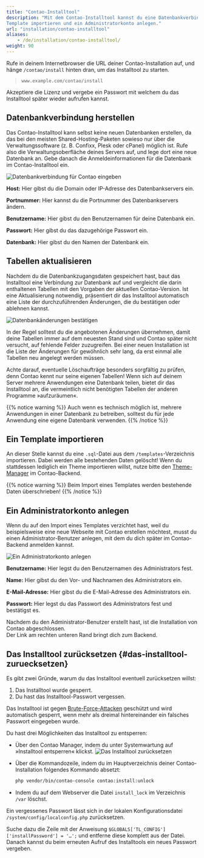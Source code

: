 ```yaml
---
title: "Contao-Installtool"
description: "Mit dem Contao-Installtool kannst du eine Datenbankverbindung herstellen, Tabellen aktualisieren, ein 
Template importieren und ein Administratorkonto anlegen."
url: "installation/contao-installtool"
aliases:
    - /de/installation/contao-installtool/
weight: 90
---
```


Rufe in deinem Internetbrowser die URL deiner Contao-Installation auf, und hänge `/contao/install` hinten 
dran, um das Installtool zu starten.

> `www.example.com/contao/install`

Akzeptiere die Lizenz und vergebe ein Passwort mit welchem du das Installtool später wieder aufrufen kannst.


## Datenbankverbindung herstellen

Das Contao-Installtool kann selbst keine neuen Datenbanken erstellen, da das bei den meisten Shared-Hosting-Paketen 
sowieso nur über die Verwaltungssoftware (z. B. Confixx, Plesk oder cPanel) möglich ist. Rufe also die 
Verwaltungsoberfläche deines Servers auf, und lege dort eine neue Datenbank an. Gebe danach die Anmeldeinformationen
für die Datenbank im Contao-Installtool ein.

![Datenbankverbindung für Contao eingeben](/de/installation/images/de/datenbankverbindung-fuer-contao-eingeben.png?classes=shadow)

**Host:** Hier gibst du die Domain oder IP-Adresse des Datenbankservers ein.

**Portnummer:** Hier kannst du die Portnummer des Datenbankservers ändern.

**Benutzername:** Hier gibst du den Benutzernamen für deine Datenbank ein.

**Passwort:** Hier gibst du das dazugehörige Passwort ein.

**Datenbank:** Hier gibst du den Namen der Datenbank ein.


## Tabellen aktualisieren

Nachdem du die Datenbankzugangsdaten gespeichert hast, baut das Installtool eine Verbindung zur Datenbank auf und 
vergleicht die darin enthaltenen Tabellen mit den Vorgaben der aktuellen Contao-Version. Ist eine Aktualisierung 
notwendig, präsentiert dir das Installtool automatisch eine Liste der durchzuführenden Änderungen, die du bestätigen 
oder ablehnen kannst.

![Datenbankänderungen bestätigen](/de/installation/images/de/datenbankaenderungen-bestaetigen.png?classes=shadow)

In der Regel solltest du die angebotenen Änderungen übernehmen, damit deine Tabellen immer auf dem neuesten Stand sind 
und Contao später nicht versucht, auf fehlende Felder zuzugreifen. Bei einer neuen Installation ist die Liste der 
Änderungen für gewöhnlich sehr lang, da erst einmal alle Tabellen neu angelegt werden müssen.

Achte darauf, eventuelle Löschaufträge besonders sorgfältig zu prüfen, denn Contao kennt nur seine eigenen Tabellen! 
Wenn sich auf deinem Server mehrere Anwendungen eine Datenbank teilen, bietet dir das Installtool an, die vermeintlich 
nicht benötigten Tabellen der anderen Programme »aufzuräumen«.

{{% notice warning %}}
Auch wenn es technisch möglich ist, mehrere Anwendungen in einer Datenbank zu betreiben, solltest du für jede Anwendung eine eigene Datenbank verwenden.
{{% /notice %}}


## Ein Template importieren

An dieser Stelle kannst du eine `.sql`-Datei aus dem `/templates`-Verzeichnis importieren. Dabei werden alle 
bestehenden Daten gelöscht! Wenn du stattdessen lediglich ein Theme importieren willst, nutze bitte den 
[Theme-Manager](../../theme-manager/) im Contao-Backend.

{{% notice warning %}}
Beim Import eines Templates werden bestehende Daten überschrieben!
{{% /notice %}}


## Ein Administratorkonto anlegen

Wenn du auf den Import eines Templates verzichtet hast, weil du beispielsweise eine neue Webseite mit Contao erstellen 
möchtest, musst du einen Administrator-Benutzer anlegen, mit dem du dich später im Contao-Backend anmelden kannst.

![Ein Administratorkonto anlegen](/de/installation/images/de/ein-administratorkonto-anlegen.png?classes=shadow)

**Benutzername:** Hier legst du den Benutzernamen des Administrators fest.

**Name:** Hier gibst du den Vor- und Nachnamen des Administrators ein.

**E-Mail-Adresse:** Hier gibst du die E-Mail-Adresse des Administrators ein.

**Passwort:** Hier legst du das Passwort des Administrators fest und bestätigst es.

Nachdem du den Administrator-Benutzer erstellt hast, ist die Installation von Contao abgeschlossen.  
Der Link am rechten unteren Rand bringt dich zum Backend.


## Das Installtool zurücksetzen {#das-installtool-zuruecksetzen}

Es gibt zwei Gründe, warum du das Installtool eventuell zurücksetzen willst:

1. Das Installtool wurde gesperrt.
2. Du hast das Installtool-Passwort vergessen.

Das Installtool ist gegen [Brute-Force-Attacken](https://de.wikipedia.org/wiki/Brute-Force-Methode) geschützt und wird 
automatisch gesperrt, wenn mehr als dreimal hintereinander ein falsches Passwort eingegeben wurde. 

Du hast drei Möglichkeiten das Installtool zu entsperren:

- Über den Contao Manager, indem du unter Systemwartung auf »Installtool entsperren« klickst.
![Das Installtool zurücksetzen](/de/installation/images/de/das-installtool-zuruecksetzen.png?classes=shadow)
- Über die Kommandozeile, indem du im Hauptverzeichnis deiner Contao-Installation folgendes Kommando absetzt:

    ```bash
    php vendor/bin/contao-console contao:install:unlock
    ```

- Indem du auf dem Webserver die Datei `install_lock` im Verzeichnis `/var` löschst.


Ein vergessenes Passwort lässt sich in der lokalen Konfigurationsdatei `/system/config/localconfig.php` zurücksetzen.

Suche dazu die Zeile mit der Anweisung `$GLOBALS['TL_CONFIG']['installPassword'] = '…';` und entferne diese komplett 
aus der Datei. Danach kannst du beim erneuten Aufruf des Installtools ein neues Passwort vergeben.

